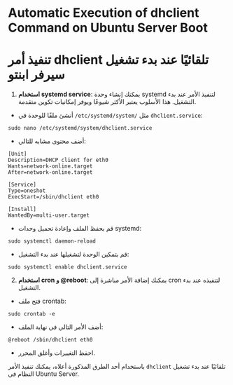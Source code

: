 # Automatic Execution of dhclient Command on Ubuntu Server Boot

# تنفيذ أمر dhclient تلقائيًا عند بدء تشغيل سيرفر ابنتو



1. **استخدام systemd service**:
يمكنك إنشاء وحدة systemd لتنفيذ الأمر عند بدء التشغيل. هذا الأسلوب يعتبر الأكثر شيوعًا ويوفر إمكانيات تكوين متقدمة.
- أنشئ ملفًا للوحدة في `/etc/systemd/system/` مثل `dhclient.service`:
```
sudo nano /etc/systemd/system/dhclient.service
```
- أضف محتوى مشابه للتالي:
```
[Unit]
Description=DHCP client for eth0
Wants=network-online.target
After=network-online.target

[Service]
Type=oneshot
ExecStart=/sbin/dhclient eth0

[Install]
WantedBy=multi-user.target
```
- قم بحفظ الملف وإعادة تحميل وحدات systemd:
```
sudo systemctl daemon-reload
```
- قم بتمكين الوحدة لتشغيلها عند بدء التشغيل:
```
sudo systemctl enable dhclient.service
```

2. **استخدام cron و @reboot**:
يمكنك إضافة الأمر مباشرة إلى cron لتنفيذه عند بدء التشغيل.
- فتح ملف crontab:
```
sudo crontab -e
```
- أضف الأمر التالي في نهاية الملف:
```
@reboot /sbin/dhclient eth0
```
- احفظ التغييرات وأغلق المحرر.

باستخدام أحد الطرق المذكورة أعلاه، يمكنك تنفيذ الأمر `dhclient` تلقائيًا عند بدء تشغيل النظام في Ubuntu Server.